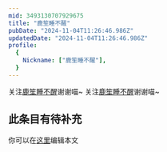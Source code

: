 ```yaml
---
mid: 3493130707929675
title: "鹿笙睡不醒"
pubDate: "2024-11-04T11:26:46.986Z"
updatedDate: "2024-11-04T11:26:46.986Z"
profile:
  {
    Nickname: ["鹿笙睡不醒"],
  }
---
```


关注[鹿笙睡不醒](https://space.bilibili.com/3493130707929675)谢谢喵~ 关注[鹿笙睡不醒](https://space.bilibili.com/3493130707929675)谢谢喵~

## 此条目有待补充
你可以在[这里](https://github.com/Yuhanawa/VTuber.ICU-Content/edit/master/v/鹿笙睡不醒/index.md)编辑本文
